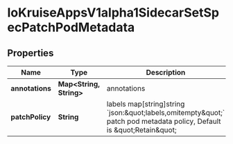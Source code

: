 
# IoKruiseAppsV1alpha1SidecarSetSpecPatchPodMetadata

## Properties
Name | Type | Description | Notes
------------ | ------------- | ------------- | -------------
**annotations** | **Map&lt;String, String&gt;** | annotations |  [optional]
**patchPolicy** | **String** | labels map[string]string &#x60;json:\&quot;labels,omitempty\&quot;&#x60; patch pod metadata policy, Default is \&quot;Retain\&quot; |  [optional]



